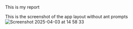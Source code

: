 This is my report

This is the screenshot of the app layout without ant prompts  ![Screenshot 2025-04-03 at 14 58 33](https://github.com/user-attachments/assets/62cfe575-ca28-4885-a277-eb105f62a578)

